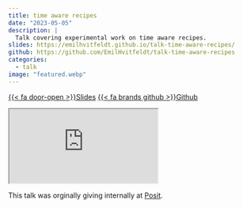 ```yaml
---
title: time aware recipes
date: "2023-05-05"
description: |
  Talk covering experimental work on time aware recipes. 
slides: https://emilhvitfeldt.github.io/talk-time-aware-recipes/
github: https://github.com/EmilHvitfeldt/talk-time-aware-recipes
categories:
  - talk
image: "featured.webp"
---
```


<a href="https://emilhvitfeldt.github.io/talk-time-aware-recipes/" class="listing-slides btn-links">{{< fa door-open >}}Slides<a>
<a href="https://github.com/EmilHvitfeldt/talk-time-aware-recipes" class="listing-github btn-links">{{< fa brands github >}}Github<a>

<iframe class="slide-deck" src="https://emilhvitfeldt.github.io/talk-time-aware-recipes/"></iframe>

This talk was orginally giving internally at [Posit](https://posit.co/).

